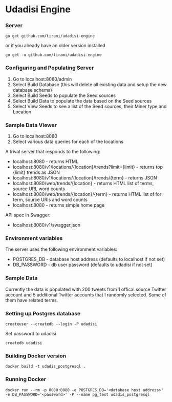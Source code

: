 # Udadisi Engine

### Server
    go get github.com/tirami/udadisi-engine

or if you already have an older version installed

    go get -u github.com/tirami/udadisi-engine

### Configuring and Populating Server

1. Go to localhost:8080/admin
2. Select Build Database (this will delete all existing data and setup the new database schema)
3. Select Build Seeds to populate the Seed sources
4. Select Build Data to populate the data based on the Seed sources
5. Select View Seeds to see a list of the Seed sources, their Miner type and Location

### Sample Data Viewer

1. Go to localhost:8080
2. Select various data queries for each of the locations


A trival server that responds to the following:

* localhost:8080 - returns HTML
* localhost:8080/v1/locations/{location}/trends?limit={limit} - returns top {limit} trends as JSON
* localhost:8080/v1/locations/{location}/trends/{term} - returns JSON
* localhost:8080/web/trends/{location} - returns HTML list of terms, source URI, word counts
* localhost:8080/web/trends/{location}/{term} - returns HTML list of for term, source URIs and word counts
* localhost:8080 - returns simple home page

API spec in Swagger:

* localhost:8080/v1/swagger.json

### Environment variables
The server uses the following environment variables:

* POSTGRES_DB - database host address (defaults to localhost if not set)
* DB_PASSWORD - db user password (defaults to udadisi if not set)

### Sample Data
Currently the data is populated with 200 tweets from 1 offical source Twitter account and 5 additional Twitter accounts that I randomly selected. Some of them have related terms.

### Setting up Postgres database
    createuser --createdb --login -P udadisi

Set password to udadisi

    createdb udadisi

### Building Docker version
    docker build -t udadis_postgresql .

### Running Docker
    docker run --rm -p 8080:8080 -e POSTGRES_DB='<database host address>' -e DB_PASSWORD='<password>' -P --name pg_test udadis_postgresql
